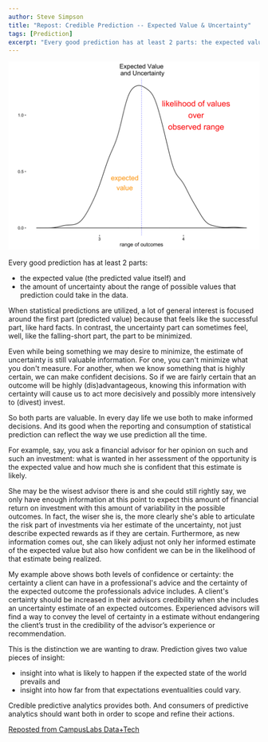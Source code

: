 ```yaml
---
author: Steve Simpson
title: "Repost: Credible Prediction -- Expected Value & Uncertainty"
tags: [Prediction]
excerpt: "Every good prediction has at least 2 parts: the expected value and the uncertainty around it."
---
```


![](/images/predict_expected_value_range.png)


Every good prediction has at least 2 parts: 

- the expected value (the predicted value itself) and 
- the amount of uncertainty about the range of possible values that prediction could take in the data. 


When statistical predictions are utilized, a lot of general interest is focused around the first part (predicted value) because that feels like the successful part, like hard facts. In contrast, the uncertainty part can sometimes feel, well, like the falling-short part, the part to be minimized. 

Even while being something we may desire to minimize, the estimate of uncertainty is still valuable information. For one, you can't minimize what you don't measure. For another, when we know something that is highly certain, we can make confident decisions. So if we are fairly certain that an outcome will be highly (dis)advantageous, knowing this information with certainty will cause us to act more decisively and possibly more intensively to (divest) invest. 

So both parts are valuable. In every day life we use both to make informed decisions. And its good when the reporting and consumption of statistical prediction can reflect the way we use prediction all the time.

For example, say, you ask a financial advisor for her opinion on such and such an investment: what is wanted in her assessment of the opportunity is the expected value and how much she is confident that this estimate is likely. 

She may be the wisest advisor there is and she could still rightly say, we only have enough information at this point to expect this amount of financial return on investment with this amount of variability in the possible outcomes. In fact, the wiser she is, the more clearly she's able to articulate the risk part of investments via her estimate of the uncertainty, not just describe expected rewards as if they are certain. Furthermore, as new information comes out, she can likely adjust not only her informed estimate of the expected value but also how confident we can be in the likelihood of that estimate being realized. 

My example above shows both levels of confidence or certainty: the certainty a client can have in a professional's advice and the certainty of the expected outcome the professionals advice includes. A client's certainty should be increased in their advisors credibility when she includes an uncertainty estimate of an expected outcomes. Experienced advisors will find a way to convey the level of certainty in a estimate without endangering the client’s trust in the credibility of the advisor’s experience or recommendation. 

This is the distinction we are wanting to draw. Prediction gives two value pieces of insight: 

- insight into what is likely to happen if the expected state of the world prevails and 
- insight into how far from that expectations eventualities could vary.

Credible predictive analytics provides both. And consumers of predictive analytics should want both in order to scope and refine their actions.

[Reposted from CampusLabs Data+Tech](https://campuslabs.github.io/basic-anatomy-of-prediction/)


